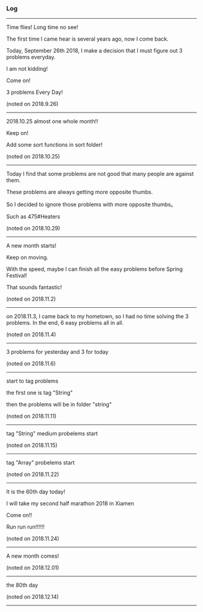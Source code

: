 ### Log

---

Time flies! Long time no see!

The first time I came hear is several years ago, now I come back.

Today, September 26th 2018, I make a decision that I must figure out 3 problems everyday.

I am not kidding!

Come on!

3 problems Every Day!

(noted on 2018.9.26)

---

2018.10.25 almost one whole month!!

Keep on!

Add some sort functions in sort folder!

(noted on 2018.10.25)

---

Today I find that some problems are not good that many people are against them.

These problems are always getting more opposite thumbs.

So I decided to ignore those problems with more opposite thumbs。

Such as 475#Heaters

(noted on 2018.10.29)

---

A new month starts!

Keep on moving.

With the speed, maybe I can finish all the easy problems before Spring Festival!

That sounds fantastic!

(noted on 2018.11.2)

---

on 2018.11.3, I came back to my hometown, so I had no time solving the 3 problems. In the end, 6 easy problems all in all.

(noted on 2018.11.4)

---

3 problems for yesterday and 3 for today

(noted on 2018.11.6)

---

start to tag problems

the first one is tag "String"

then the problems will be in folder "string"

(noted on 2018.11.11)

---

tag "String" medium probelems start 

(noted on 2018.11.15)

---

tag "Array" probelems start 

(noted on 2018.11.22)

---

It is the 60th day  today!

I will take my second half marathon 2018 in Xiamen

Come on!!

Run run run!!!!!!

(noted on 2018.11.24)

---

A new month comes!

(noted on 2018.12.01)

---

the 80th day

(noted on 2018.12.14)

---